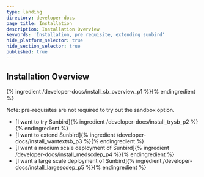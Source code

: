 ```yaml
---
type: landing
directory: developer-docs
page_title: Installation
description: Installation Overview
keywords: 'Installation, pre requisite, extending sunbird'
hide_platform_selector: true
hide_section_selector: true
published: true
---
```


## Installation Overview

{% ingredient /developer-docs/install_sb_overview_p1 %}{% endingredient %}

Note: pre-requisites are not required to try out the sandbox option.

* [I want to try Sunbird]{% ingredient /developer-docs/install_trysb_p2 %}{% endingredient %}
* [I want to extend Sunbird]{% ingredient /developer-docs/install_wantextsb_p3 %}{% endingredient %}
* [I want a medium scale deployment of Sunbird]{% ingredient /developer-docs/install_medscdep_p4 %}{% endingredient %}
* [I want a large scale deployment of Sunbird]{% ingredient /developer-docs/install_largescdep_p5 %}{% endingredient %}

